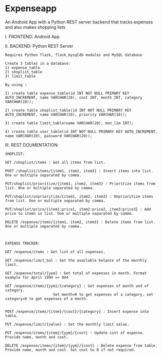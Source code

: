 # Expenseapp
An Android App with a Python REST server backend that tracks expenses and also makes shopping lists




I. FRONTEND: Android App




II. BACKEND: Python REST Server
	
	Requires Python flask, flask_mysqldb modules and MySQL database

	Create 3 tables in a database:
	1) expense_table
	2) shoplist_table
	3) limit_table
 
	By using :

	1) create table expense_table(id INT NOT NULL PRIMARY KEY AUTO_INCREMENT, name VARCHAR(20), cost INT, month INT, category VARCHAR(20));

	2) create table shoplist_table(id INT NOT NULL PRIMARY KEY AUTO_INCREMENT, name VARCHAR(20), priority VARCHAR(10));

	3) create table limit_table(name VARCHAR(20), mon_lim INT);

	4) create table user_table(id INT NOT NULL PRIMARY KEY AUTO_INCREMENT, name VARCHAR(20), password VARCHAR(20));



III. REST DOUMENTATION:

	SHOPLIST:

	GET /shoplist/items : Get all items from list.	

	POST /shoplist/items/{item1, item2, item3} : Insert items into list. One or multiple separated by comma.

	PUT/shoplist/prioritize/{item1, item2, item3} : Prioritize items from list. One or multiple separated by comma.
	
	PUT/shoplist/unprioritize/{item1, item2, item3} : Unprioritize items from list. One or multiple separated by comma.

	PUT/shoplist/price/{item1:price1, item2:price2, item3:price3} : Add price to items in list. One or multiple separated by comma.
	
	DELETE /expense/items/{item1, item2, item3} : Delete items from list. One or multiple separated by comma.	



	EXPENSE TRACKER:

	GET /expense/items : Get list of all expenses.

	GET /expense/limit_bal : Get the available balance of the monthly limit.

	GET /expense/total/{yym} : Get total of expenses in month. Format example for April 1994 => 944 

	GET /expense/items/{yym}/{category} : Get expenses of month and of category. 
					      Set month=0 to get expenses of a category, set category=0 to get expenses of a month.


	POST /expense/items/{item}/{cost}/{category} : Insert expense into table.

	PUT /expense/limit/{value} : Set the monthly limit value.

	PUT /expense/items/{item}/{yym}/{cost} : Update cost of expense. Provide name, month and cost.

	DELETE /expense/items/{item}/{yym}/{cost} : Delete expense from table. Provide name, month and cost. Set cost to 0 if not required.




	